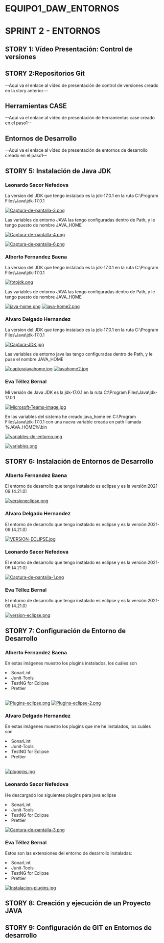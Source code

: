 # EQUIPO1_DAW_ENTORNOS 
<h1>SPRINT 2 - ENTORNOS</h1>
<h2>STORY 1: Vídeo Presentación: Control de versiones</h2>
<p></p>
<h2>STORY 2:Repositorios Git</h2>
<p>--Aquí va el enlace al vídeo de presentación de control de versiones creado en la story anterior.--</p>

<h2>Herramientas CASE</h2>
<p>--Aquí va el enlace al vídeo de presentación de herramientas case creado en el paso1--</p>

<h2> Entornos de Desarrollo</h2>
<p>--Aquí va el enlace al vídeo de presentación de entornos de desarrollo creado en el paso1--</p>

<h2>STORY 5: Instalación de Java JDK</h2>

<h3>Leonardo Sacor Nefedova</h3>
<p>La version del JDK que tengo instalado es la jdk-17.0.1 en la ruta C:\Program Files\Java\jdk-17.0.1</p>

[![Captura-de-pantalla-3.png](https://i.postimg.cc/QCyRv108/Captura-de-pantalla-3.png)](https://postimg.cc/Fk0WLfM8)

<p>Las variables de entorno JAVA las tengo configuradas dentro de Path, y le tengo puesto de nombre JAVA_HOME</p>

[![Captura-de-pantalla-4.png](https://i.postimg.cc/KzcwzJWc/Captura-de-pantalla-4.png)](https://postimg.cc/wtP04cHn)

[![Captura-de-pantalla-6.png](https://i.postimg.cc/L6qdLQ8n/Captura-de-pantalla-6.png)](https://postimg.cc/ppt1tZ8H)

<h3>Alberto Fernandez Baena</h3>
<p>La version del JDK que tengo instalado es la jdk-17.0.1 en la ruta C:\Program Files\Java\jdk-17.0.1</p>

[![fotojdk.png](https://i.postimg.cc/t48DTNhL/fotojdk.png)](https://postimg.cc/fVjYqXqK)

<p>Las variables de entorno JAVA las tengo configuradas dentro de Path, y le tengo puesto de nombre JAVA_HOME</p>

[![java-home.png](https://i.postimg.cc/13YbBQPq/java-home.png)](https://postimg.cc/bZk6Y4Zy)
[![java-home2.png](https://i.postimg.cc/9Fgx5YS3/java-home2.png)](https://postimg.cc/tYPdFWpD)


<h3>Alvaro Delgado Hernandez</h3>

<p>La version del JDK que tengo instalado es la jdk-17.0.1 en la ruta C:\Program Files\Java\jdk-17.0.1</p>

[![Captura-JDK.jpg](https://i.postimg.cc/MGDyGbHc/Captura-JDK.jpg)](https://postimg.cc/p9m9GjDx)

<p>Las variables de entorno java las tengo configuradas dentro de Path, y le puse el nombre JAVA_HOME</p>

[![capturajavahome.jpg](https://i.postimg.cc/mgdL2PRL/capturajavahome.jpg)](https://postimg.cc/18qhv5f2)
[![javahome2.jpg](https://i.postimg.cc/YSsC8hyn/javahome2.jpg)](https://postimg.cc/KKtb8vbB)

<h3>Eva Téllez Bernal</h3>
<p>Mi versión de Java JDK es la jdk-17.0.1 en la ruta C:\Program Files\Java\jdk-17.0.1</p>

[![Microsoft-Teams-image.jpg](https://i.postimg.cc/KY6R3df3/Microsoft-Teams-image.jpg)](https://postimg.cc/VSFY3Z3z)

<p>En las variables del sistema he creado java_home en C:\Program Files\Java\jdk-17.0.1 con una nueva variable creada en path llamada %JAVA_HOME%\bin</p>

[![variables-de-entorno.png](https://i.postimg.cc/43tL7Wm7/variables-de-entorno.png)](https://postimg.cc/06kdhdGP)

[![variables.png](https://i.postimg.cc/Nf6RHZ4w/variables.png)](https://postimg.cc/sv2BF6qn)

<h2>STORY 6: Instalación de Entornos de Desarrollo</h2>

<h3>Alberto Fernandez Baena</h3>
<p>El entorno de desarrollo que tengo instalado es eclipse y es la versión:2021-09 (4.21.0)</p>

[![versioneclipse.png](https://i.postimg.cc/Wp65pZY4/versioneclipse.png)](https://postimg.cc/14XGJ8Qx)

<h3>Alvaro Delgado Hernandez</h3>
<p>El entorno de desarrollo que tengo instalado es eclipse y es la versión:2021-09 (4.21.0)</p>

[![VERSION-ECLIPSE.jpg](https://i.postimg.cc/VktrJ9Gf/VERSION-ECLIPSE.jpg)](https://postimg.cc/3kKJ6GQV)

<h3>Leonardo Sacor Nefedova</h3>
<p>El entorno de desarrollo que tengo instalado es eclipse y es la versión:2021-09 (4.21.0)</p>

[![Captura-de-pantalla-1.png](https://i.postimg.cc/YCBKxj6S/Captura-de-pantalla-1.png)](https://postimg.cc/hfs5DD3F)

<h3>Eva Téllez Bernal</h3>
<p>El entorno de desarrollo que tengo instalado es eclipse y es la versión:2021-09 (4.21.0)</p>

[![version-eclipse.png](https://i.postimg.cc/7Pdy2WLX/version-eclipse.png)](https://postimg.cc/K4PVXQBg)

<h2>STORY 7: Configuración de Entorno de Desarrollo</h2>

<h3>Alberto Fernandez Baena</h3>
<p>En estas imágenes muestro los plugins instalados, los cuáles son</p>
  <li>SonarLint</li>
  <li>Junit-Tools</li>
  <li>TestNG for Eclipse</li>
  <li>Prettier</li>
  </br>
  
[![Plugins-eclipse.png](https://i.postimg.cc/vHJ6xqNL/Plugins-eclipse.png)](https://postimg.cc/rK9pvJcK)
[![Plugins-eclipse-2.png](https://i.postimg.cc/bYKQ1wGt/Plugins-eclipse-2.png)](https://postimg.cc/3WF4T7F8)

  <h3>Alvaro Delgado Hernandez</h3>
<p>En estas imágenes muestro los plugins  que me he instalados, los cuáles son</p>
  <li>SonarLint</li>
  <li>Junit-Tools</li>
  <li>TestNG for Eclipse</li>
  <li>Prettier</li>
  </br> 
 
 [![pluggins.jpg](https://i.postimg.cc/vHJwZ5xt/pluggins.jpg)](https://postimg.cc/0b0BtMfz)

<h3>Leonardo Sacor Nefedova</h3>

<p> He descargado los siguientes plugins para java eclipse</p>

<li >SonarLint </li>
<li> Junit-Tools</li>
<li> TestNG for Eclipse</li>
<li> Prettier</li>

[![Captura-de-pantalla-3.png](https://i.postimg.cc/KYPmSB5w/Captura-de-pantalla-3.png)](https://postimg.cc/4KxDpKqQ)


<h3>Eva Téllez Bernal</h3>
<p>Estos son las extensiones del entorno de desarrollo instaladas:</p>
  <li>SonarLint</li>
  <li>Junit-Tools</li>
  <li>TestNG for Eclipse</li>
  <li>Prettier</li>
  
  [![Instalacion-plugins.jpg](https://i.postimg.cc/Hn8ZY9c3/Instalacion-plugins.jpg)](https://postimg.cc/Wqj6Sr7J)

<h2>STORY 8: Creación y ejecución de un Proyecto JAVA</h2>
<p></p>
<h2>STORY 9: Configuración de GIT en Entornos de desarrollo</h2>
<p></p>

